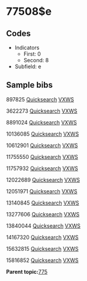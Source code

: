# 77508$e

## Codes

-   Indicators
    -   First: 0
    -   Second: 8
-   Subfield: e

## Sample bibs

897825 [Quicksearch](https://search.library.yale.edu/catalog/897825) [VXWS](http://prodorbis.library.yale.edu:7014/vxws/GetHoldingsService?bibId=897825)

3622273 [Quicksearch](https://search.library.yale.edu/catalog/3622273) [VXWS](http://prodorbis.library.yale.edu:7014/vxws/GetHoldingsService?bibId=3622273)

8891024 [Quicksearch](https://search.library.yale.edu/catalog/8891024) [VXWS](http://prodorbis.library.yale.edu:7014/vxws/GetHoldingsService?bibId=8891024)

10136085 [Quicksearch](https://search.library.yale.edu/catalog/10136085) [VXWS](http://prodorbis.library.yale.edu:7014/vxws/GetHoldingsService?bibId=10136085)

10612901 [Quicksearch](https://search.library.yale.edu/catalog/10612901) [VXWS](http://prodorbis.library.yale.edu:7014/vxws/GetHoldingsService?bibId=10612901)

11755550 [Quicksearch](https://search.library.yale.edu/catalog/11755550) [VXWS](http://prodorbis.library.yale.edu:7014/vxws/GetHoldingsService?bibId=11755550)

11757932 [Quicksearch](https://search.library.yale.edu/catalog/11757932) [VXWS](http://prodorbis.library.yale.edu:7014/vxws/GetHoldingsService?bibId=11757932)

12022689 [Quicksearch](https://search.library.yale.edu/catalog/12022689) [VXWS](http://prodorbis.library.yale.edu:7014/vxws/GetHoldingsService?bibId=12022689)

12051971 [Quicksearch](https://search.library.yale.edu/catalog/12051971) [VXWS](http://prodorbis.library.yale.edu:7014/vxws/GetHoldingsService?bibId=12051971)

13140845 [Quicksearch](https://search.library.yale.edu/catalog/13140845) [VXWS](http://prodorbis.library.yale.edu:7014/vxws/GetHoldingsService?bibId=13140845)

13277606 [Quicksearch](https://search.library.yale.edu/catalog/13277606) [VXWS](http://prodorbis.library.yale.edu:7014/vxws/GetHoldingsService?bibId=13277606)

13840044 [Quicksearch](https://search.library.yale.edu/catalog/13840044) [VXWS](http://prodorbis.library.yale.edu:7014/vxws/GetHoldingsService?bibId=13840044)

14167320 [Quicksearch](https://search.library.yale.edu/catalog/14167320) [VXWS](http://prodorbis.library.yale.edu:7014/vxws/GetHoldingsService?bibId=14167320)

15632815 [Quicksearch](https://search.library.yale.edu/catalog/15632815) [VXWS](http://prodorbis.library.yale.edu:7014/vxws/GetHoldingsService?bibId=15632815)

15816852 [Quicksearch](https://search.library.yale.edu/catalog/15816852) [VXWS](http://prodorbis.library.yale.edu:7014/vxws/GetHoldingsService?bibId=15816852)

**Parent topic:**[775](../../tags/775/775.md)

